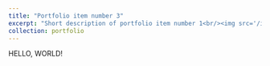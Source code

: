 ```yaml
---
title: "Portfolio item number 3"
excerpt: "Short description of portfolio item number 1<br/><img src='/images/bio-photo.png'>"
collection: portfolio
---
```


HELLO, WORLD!
